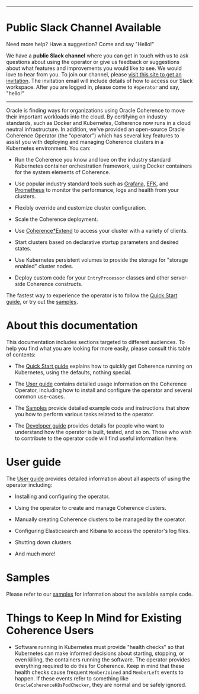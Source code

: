 <!--
Copyright 2018, 2019, Oracle Corporation and/or its affiliates.
All rights reserved.  Licensed under the Universal
Permissive License v 1.0 as shown at
http://oss.oracle.com/licenses/upl.

-->

-----

# Public Slack Channel Available

Need more help? Have a suggestion? Come and say "Hello!"

We have a **public Slack channel** where you can get in touch with us to
ask questions about using the operator or give us feedback or
suggestions about what features and improvements you would like to see.
We would love to hear from you. To join our channel, please [visit this site to get an invitation](https://join.slack.com/t/oraclecoherence/shared_invite/enQtNjA3MTU3MTk0MTE3LWZhMTdhM2E0ZDY2Y2FmZDhiOThlYzJjYTc5NzdkYWVlMzUzODZiNTI4ZWU3ZTlmNDQ4MmE1OTRhOWI1MmIxZjQ).  The
invitation email will include details of how to access our Slack
workspace.  After you are logged in, please come to `#operator` and say,
"hello!"

-------

Oracle is finding ways for organizations using Oracle Coherence to move
their important workloads into the cloud. By certifying on industry
standards, such as Docker and Kubernetes, Coherence now runs in a cloud
neutral infrastructure. In addition, we've provided an open-source
Oracle Coherence Operator (the “operator”) which has several key
features to assist you with deploying and managing Coherence clusters in
a Kubernetes environment. You can:

* Run the Coherence you know and love on the industry standard
  Kubernetes container orchestration framework, using Docker containers
  for the system elements of Coherence.

* Use popular industry standard tools such as
  [Grafana](https://grafana.com/),
  [EFK](https://www.digitalocean.com/community/tutorials/how-to-set-up-an-elasticsearch-fluentd-and-kibana-efk-logging-stack-on-kubernetes), and
  [Prometheus](https://prometheus.io/) to monitor the performance,
  logs and health from your clusters.

* Flexibly override and customize cluster configuration.

* Scale the Coherence deployment.

* Use
  [Coherence*Extend](https://docs.oracle.com/middleware/12213/coherence/develop-remote-clients/building-your-first-extend-application.htm#COHCG5033)
  to access your cluster with a variety of clients.

* Start clusters based on declarative startup parameters and desired
  states.

* Use Kubernetes persistent volumes to provide the storage for "storage
enabled" cluster nodes.

* Deploy custom code for your `EntryProcessor` classes and other
server-side Coherence constructs.

The fastest way to experience the operator is to follow the [Quick Start guide](https://oracle.github.io/coherence-operator/docs/quickstart.html), or try out the
[samples](https://oracle.github.io/coherence-operator/docs/samples/).

# About this documentation

This documentation includes sections targeted to different audiences.
To help you find what you are looking for more easily, please consult
this table of contents:

* The [Quick Start guide](https://oracle.github.io/coherence-operator/docs/quickstart.html) explains how to
  quickly get Coherence running on Kubernetes, using the defaults,
  nothing special.

* The [User guide](https://oracle.github.io/coherence-operator/docs/user-guide.html) contains detailed usage
  information on the Coherence Operator, including how to install and
  configure the operator and several common use-cases.

* The [Samples](https://oracle.github.io/coherence-operator/docs/samples/) provide detailed example
  code and instructions that show you how to perform various tasks
  related to the operator.

* The [Developer guide](https://oracle.github.io/coherence-operator/docs/developer.html) provides details for people
  who want to understand how the operator is built, tested, and so
  on. Those who wish to contribute to the operator code will find useful
  information here.
  
<!--
* The [Contributing](#contributing-to-the-operator) section provides information about contribution requirements.
-->

# User guide

The [User guide](https://oracle.github.io/coherence-operator/docs/user-guide.html) provides detailed information
about all aspects of using the operator including:

* Installing and configuring the operator.

* Using the operator to create and manage Coherence clusters.

* Manually creating Coherence clusters to be managed by the operator.

* Configuring Elasticsearch and Kibana to access the operator's log files.

* Shutting down clusters.

* And much more!

# Samples

Please refer to our [samples](https://oracle.github.io/coherence-operator/docs/samples/) for
information about the available sample code.

# Things to Keep In Mind for Existing Coherence Users

* Software running in Kubernetes must provide "health checks" so that
  Kubernetes can make informed decisions about starting, stopping, or
  even killing, the containers running the software.  The operator
  provides everything required to do this for Coherence.  Keep in mind
  that these health checks cause frequent `MemberJoined` and
  `MemberLeft` events to happen.  If these events refer to something
  like `OracleCoherenceK8sPodChecker`, they are normal and be safely
  ignored.

